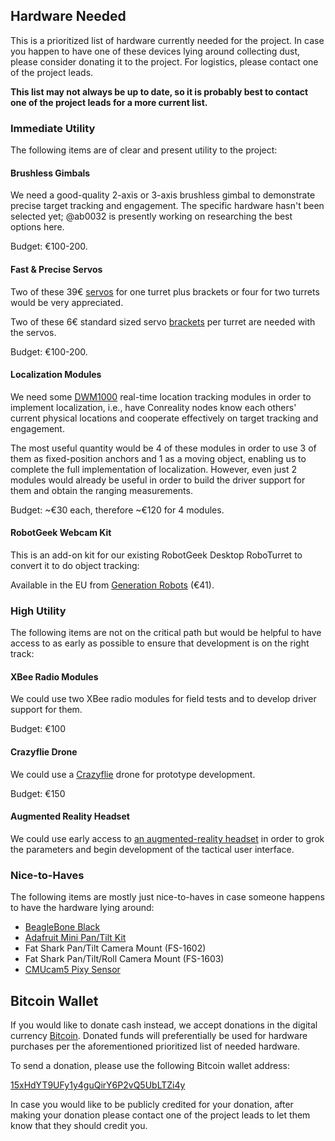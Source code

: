 Hardware Needed
---------------

This is a prioritized list of hardware currently needed for the project.
In case you happen to have one of these devices lying around collecting
dust, please consider donating it to the project. For logistics, please
contact one of the project leads.

**This list may not always be up to date, so it is probably best to contact
one of the project leads for a more current list.**

### Immediate Utility

The following items are of clear and present utility to the project:

#### Brushless Gimbals

We need a good-quality 2-axis or 3-axis brushless gimbal to demonstrate
precise target tracking and engagement. The specific hardware hasn't been
selected yet; @ab0032 is presently working on researching the best options
here.

Budget: €100-200.

#### Fast & Precise Servos

Two of these 39€ [servos](http://www.hobbyking.com/hobbyking/store/__77639__Turnigy_8482_TGY_DS525MG_Coreless_HV_DS_Tail_Servo_w_Alloy_Case_760us_7_5kg_0_0_EU_Warehouse_.html) for one turret plus brackets or four for two turrets would be very appreciated.

Two of these 6€ standard sized servo [brackets](https://nodna.de/Aluminum-Multi-Purpose-Servo-Bracket_1) per turret are needed with the servos. 

Budget: €100-200.

#### Localization Modules

We need some [DWM1000](http://www.decawave.com/products/dwm1000-module)
real-time location tracking modules in order to implement localization,
i.e., have Conreality nodes know each others' current physical locations and
cooperate effectively on target tracking and engagement.

The most useful quantity would be 4 of these modules in order to use 3 of
them as fixed-position anchors and 1 as a moving object, enabling us to
complete the full implementation of localization. However, even just 2
modules would already be useful in order to build the driver support for
them and obtain the ranging measurements.

Budget: ~€30 each, therefore ~€120 for 4 modules.

#### RobotGeek Webcam Kit

This is an add-on kit for our existing RobotGeek Desktop RoboTurret to
convert it to do object tracking:

Available in the EU from
[Generation Robots](http://www.generationrobots.com/en/402260-robotgeek-webcam-with-mounts.html)
(€41).

### High Utility

The following items are not on the critical path but would be helpful to
have access to as early as possible to ensure that development is on the
right track:

#### XBee Radio Modules

We could use two XBee radio modules for field tests and to develop driver
support for them.

Budget: €100

#### Crazyflie Drone

We could use a [Crazyflie](https://www.bitcraze.io/crazyflie-2/) drone
for prototype development.

Budget: €150

#### Augmented Reality Headset

We could use early access to [an augmented-reality headset](AR-Headsets) in
order to grok the parameters and begin development of the tactical user
interface.

### Nice-to-Haves

The following items are mostly just nice-to-haves in case someone happens to
have the hardware lying around:

* [BeagleBone Black](http://beagleboard.org/black)
* [Adafruit Mini Pan/Tilt Kit](https://www.adafruit.com/products/1967)
* Fat Shark Pan/Tilt Camera Mount (FS-1602)
* Fat Shark Pan/Tilt/Roll Camera Mount (FS-1603)
* [CMUcam5 Pixy Sensor](http://www.cmucam.org/projects/cmucam5/wiki)

Bitcoin Wallet
--------------

If you would like to donate cash instead, we accept donations in the digital
currency [Bitcoin](http://bitcoin.org).
Donated funds will preferentially be used for hardware purchases per the
aforementioned prioritized list of needed hardware.

To send a donation, please use the following Bitcoin wallet address:

[15xHdYT9UFy1y4guQirY6P2vQ5UbLTZi4y](https://blockchain.info/address/15xHdYT9UFy1y4guQirY6P2vQ5UbLTZi4y)

In case you would like to be publicly credited for your donation, after
making your donation please contact one of the project leads to let them
know that they should credit you.
